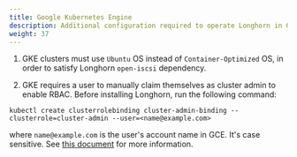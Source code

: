```yaml
---
title: Google Kubernetes Engine
description: Additional configuration required to operate Longhorn in Google Kubernetes Engine.
weight: 37
---
```


1. GKE clusters must use `Ubuntu` OS instead of `Container-Optimized` OS, in order to satisfy Longhorn `open-iscsi` dependency.

2. GKE requires a user to manually claim themselves as cluster admin to enable RBAC. Before installing Longhorn, run the following command:

```shell
kubectl create clusterrolebinding cluster-admin-binding --clusterrole=cluster-admin --user=<name@example.com>
```

where `name@example.com` is the user's account name in GCE.  It's case sensitive. See [this document](https://cloud.google.com/kubernetes-engine/docs/how-to/role-based-access-control) for more information.
